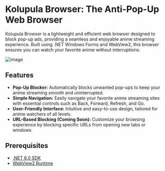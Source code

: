 # Kolupula Browser: The Anti-Pop-Up Web Browser

Kolupula Browser is a lightweight and efficient web browser designed to block pop-up ads, providing a seamless and enjoyable anime streaming experience. Built using .NET Windows Forms and WebView2, this browser ensures you can watch your favorite anime without interruptions.

![image](https://github.com/user-attachments/assets/d6318d46-fac8-4079-9cd0-03a565041731)

## Features

- **Pop-Up Blocker:** Automatically blocks unwanted pop-ups to keep your anime streaming smooth and uninterrupted.
- **Simple Navigation:** Easily navigate your favorite anime streaming sites with essential controls such as Back, Forward, Refresh, and Go.
- **User-Friendly Interface:** Intuitive and easy-to-use design, tailored for anime watchers of all levels.
- **URL-Based Blocking (Coming Soon):** Customize your browsing experience by blocking specific URLs from opening new tabs or windows.

## Prerequisites

- [.NET 6.0 SDK](https://dotnet.microsoft.com/download/dotnet/6.0)
- [WebView2 Runtime](https://developer.microsoft.com/en-us/microsoft-edge/webview2/)
